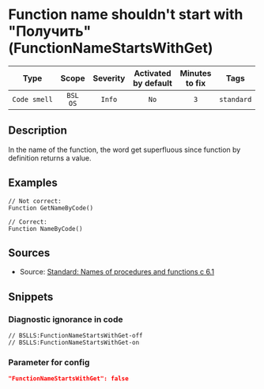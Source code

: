 # Function name shouldn't start with "Получить" (FunctionNameStartsWithGet)

| Type | Scope | Severity | Activated<br/>by default | Minutes<br/>to fix | Tags |
| :-: | :-: | :-: | :-: | :-: | :-: |
| `Code smell` | `BSL`<br/>`OS` | `Info` | `No` | `3` | `standard` |

<!-- Блоки выше заполняются автоматически, не трогать -->
## Description
In the name of the function, the word get superfluous since function by definition returns a value.

## Examples
```bsl
// Not correct: 
Function GetNameByCode()

// Correct: 
Function NameByCode()
```

## Sources
* Source: [Standard: Names of procedures and functions c 6.1](its.1c.ru/db/v8std#content:647:hdoc)

## Snippets

<!-- Блоки ниже заполняются автоматически, не трогать -->
### Diagnostic ignorance in code

```bsl
// BSLLS:FunctionNameStartsWithGet-off
// BSLLS:FunctionNameStartsWithGet-on
```

### Parameter for config

```json
"FunctionNameStartsWithGet": false
```
